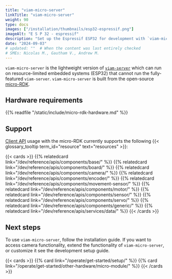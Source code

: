 ```yaml
---
title: "viam-micro-server"
linkTitle: "viam-micro-server"
weight: 90
type: docs
images: ["/installation/thumbnails/esp32-espressif.png"]
imageAlt: "E S P 32 - espressif"
description: "Set up the Espressif ESP32 for development with `viam-micro-server`."
date: "2024-09-03"
# updated: ""  # When the content was last entirely checked
# SMEs: Nicolas M., Gautham V., Andrew M.
---
```


`viam-micro-server` is the lightweight version of [`viam-server`](/operate/reference/viam-server/) which can run on resource-limited embedded systems (ESP32) that cannot run the fully-featured `viam-server`.
`viam-micro-server` is built from the open-source [micro-RDK](https://github.com/viamrobotics/micro-rdk/).

## Hardware requirements

{{% readfile "/static/include/micro-rdk-hardware.md" %}}

## Support

[Client API](/dev/reference/apis/) usage with the micro-RDK currently supports the following {{< glossary_tooltip term_id="resource" text="resources" >}}:

{{< cards >}}
{{% relatedcard link="/dev/reference/apis/components/base/" %}}
{{% relatedcard link="/dev/reference/apis/components/board/" %}}
{{% relatedcard link="/dev/reference/apis/components/camera/" %}}
{{% relatedcard link="/dev/reference/apis/components/encoder/" %}}
{{% relatedcard link="/dev/reference/apis/components/movement-sensor/" %}}
{{% relatedcard link="/dev/reference/apis/components/motor/" %}}
{{% relatedcard link="/dev/reference/apis/components/sensor/" %}}
{{% relatedcard link="/dev/reference/apis/components/servo/" %}}
{{% relatedcard link="/dev/reference/apis/components/generic/" %}}
{{% relatedcard link="/dev/reference/apis/services/data/" %}}
{{< /cards >}}

## Next steps

To use `viam-micro-server`, follow the installation guide.
If you want to access camera functionality, extend the functionality of `viam-micro-server`, or customize it see the development setup guide.

{{< cards >}}
{{% card link="/operate/get-started/setup/" %}}
{{% card link="/operate/get-started/other-hardware/micro-module/" %}}
{{< /cards >}}
